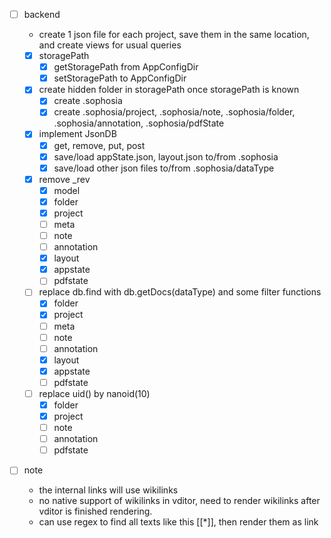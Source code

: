 - [ ] backend

  - create 1 json file for each project, save them in the same location, and create views for usual queries
  - [x] storagePath
    - [x] getStoragePath from AppConfigDir
    - [x] setStoragePath to AppConfigDir
  - [x] create hidden folder in storagePath once storagePath is known
    - [x] create .sophosia
    - [x] create .sophosia/project, .sophosia/note, .sophosia/folder, .sophosia/annotation, .sophosia/pdfState
  - [x] implement JsonDB
    - [x] get, remove, put, post
    - [x] save/load appState.json, layout.json to/from .sophosia
    - [x] save/load other json files to/from .sophosia/dataType
  - [x] remove \_rev
    - [x] model
    - [x] folder
    - [x] project
    - [ ] meta
    - [ ] note
    - [ ] annotation
    - [x] layout
    - [x] appstate
    - [ ] pdfstate
  - [ ] replace db.find with db.getDocs(dataType) and some filter functions
    - [x] folder
    - [x] project
    - [ ] meta
    - [ ] note
    - [ ] annotation
    - [x] layout
    - [x] appstate
    - [ ] pdfstate
  - [ ] replace uid() by nanoid(10)
    - [x] folder
    - [x] project
    - [ ] note
    - [ ] annotation
    - [ ] pdfstate

- [ ] note
  - the internal links will use wikilinks
  - no native support of wikilinks in vditor, need to render wikilinks after vditor is finished rendering.
  - can use regex to find all texts like this [[*]], then render them as link
